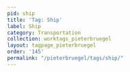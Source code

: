 ```yaml
---
pid: ship
title: 'Tag: Ship'
label: Ship
category: Transportation
collection: worktags_pieterbruegel
layout: tagpage_pieterbruegel
order: '145'
permalink: "/pieterbruegel/tags/ship/"
---
```

